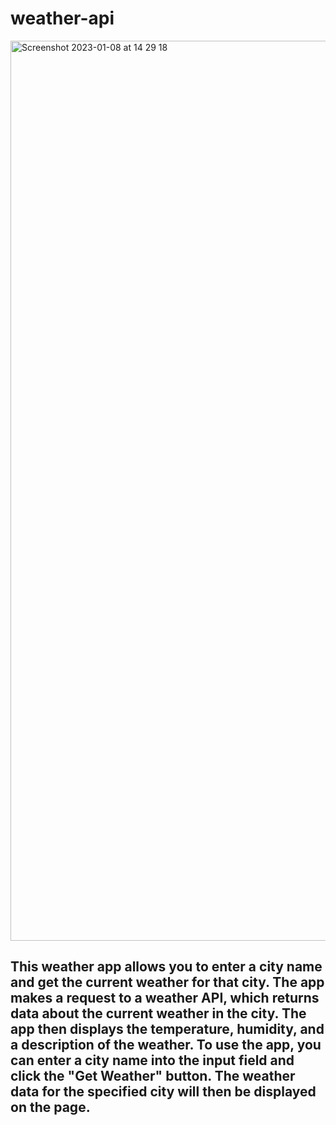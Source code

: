 # weather-api
<img width="1440" alt="Screenshot 2023-01-08 at 14 29 18" src="https://user-images.githubusercontent.com/102771343/211201794-c8cee687-dd49-4a58-bb5b-c7da918a973f.png">

## This weather app allows you to enter a city name and get the current weather for that city. The app makes a request to a weather API, which returns data about the current weather in the city. The app then displays the temperature, humidity, and a description of the weather. To use the app, you can enter a city name into the input field and click the "Get Weather" button. The weather data for the specified city will then be displayed on the page.